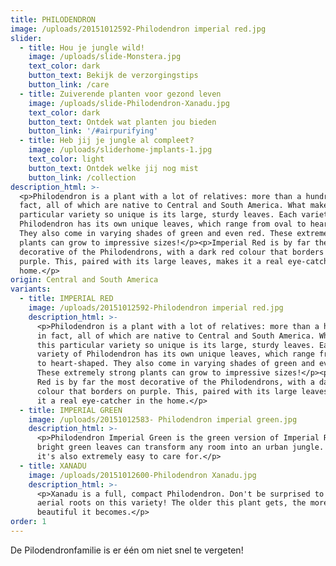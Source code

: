 ```yaml
---
title: PHILODENDRON
image: /uploads/20151012592-Philodendron imperial red.jpg
slider:
  - title: Hou je jungle wild!
    image: /uploads/slide-Monstera.jpg
    text_color: dark
    button_text: Bekijk de verzorgingstips
    button_link: /care
  - title: Zuiverende planten voor gezond leven
    image: /uploads/slide-Philodendron-Xanadu.jpg
    text_color: dark
    button_text: Ontdek wat planten jou bieden
    button_link: '/#airpurifying'
  - title: Heb jij je jungle al compleet?
    image: /uploads/sliderhome-jmplants-1.jpg
    text_color: light
    button_text: Ontdek welke jij nog mist
    button_link: /collection
description_html: >-
  <p>Philodendron is a plant with a lot of relatives: more than a hundred, in
  fact, all of which are native to Central and South America. What makes this
  particular variety so unique is its large, sturdy leaves. Each variety of
  Philodendron has its own unique leaves, which range from oval to heart-shaped.
  They also come in varying shades of green and even red. These extremely strong
  plants can grow to impressive sizes!</p><p>Imperial Red is by far the most
  decorative of the Philodendrons, with a dark red colour that borders on
  purple. This, paired with its large leaves, makes it a real eye-catcher in the
  home.</p>
origin: Central and South America
variants:
  - title: IMPERIAL RED
    image: /uploads/20151012592-Philodendron imperial red.jpg
    description_html: >-
      <p>Philodendron is a plant with a lot of relatives: more than a hundred,
      in fact, all of which are native to Central and South America. What makes
      this particular variety so unique is its large, sturdy leaves. Each
      variety of Philodendron has its own unique leaves, which range from oval
      to heart-shaped. They also come in varying shades of green and even red.
      These extremely strong plants can grow to impressive sizes!</p><p>Imperial
      Red is by far the most decorative of the Philodendrons, with a dark red
      colour that borders on purple. This, paired with its large leaves, makes
      it a real eye-catcher in the home.</p>
  - title: IMPERIAL GREEN
    image: /uploads/20151012583- Philodendron imperial green.jpg
    description_html: >-
      <p>Philodendron Imperial Green is the green version of Imperial Red. The
      bright green leaves can transform any room into an urban jungle. Bonus:
      it's also extremely easy to care for.</p>
  - title: XANADU
    image: /uploads/20151012600-Philodendron Xanadu.jpg
    description_html: >-
      <p>Xanadu is a full, compact Philodendron. Don't be surprised to find
      aerial roots on this variety! The older this plant gets, the more
      beautiful it becomes.</p>
order: 1
---
```



De Pilodendronfamilie is er één om niet snel te vergeten!